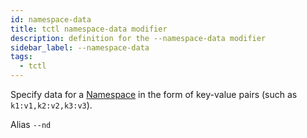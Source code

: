 ```yaml
---
id: namespace-data
title: tctl namespace-data modifier
description: definition for the --namespace-data modifier
sidebar_label: --namespace-data
tags:
  - tctl
---
```


Specify data for a [Namespace](/concepts/what-is-a-namespace) in the form of key-value pairs (such as `k1:v1,k2:v2,k3:v3`).

Alias `--nd`
